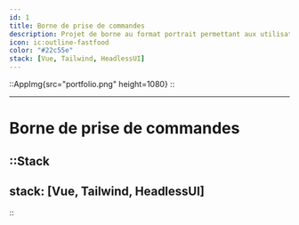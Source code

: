```yaml
---
id: 1
title: Borne de prise de commandes
description: Projet de borne au format portrait permettant aux utilisateurs de passer leurs commandes de façon autonome.
icon: ic:outline-fastfood
color: "#22c55e"
stack: [Vue, Tailwind, HeadlessUI]
---
```


::AppImg{src="portfolio.png" height=1080}
::

---

# Borne de prise de commandes

::Stack
---
stack: [Vue, Tailwind, HeadlessUI]
---
::

